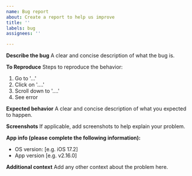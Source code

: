 ```yaml
---
name: Bug report
about: Create a report to help us improve
title: ''
labels: bug
assignees: ''

---
```


**Describe the bug**
A clear and concise description of what the bug is.

**To Reproduce**
Steps to reproduce the behavior:
1. Go to '...'
2. Click on '....'
3. Scroll down to '....'
4. See error

**Expected behavior**
A clear and concise description of what you expected to happen.

**Screenshots**
If applicable, add screenshots to help explain your problem.

**App info (please complete the following information):**
 - OS version: [e.g. iOS 17.2]
 - App version [e.g. v2.16.0]

**Additional context**
Add any other context about the problem here.
